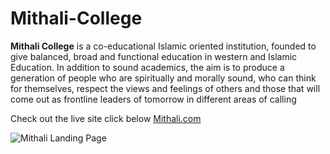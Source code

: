 # Mithali-College

**Mithali College** is a co-educational Islamic oriented institution, founded to give balanced, broad and functional education in western and Islamic Education. In addition to sound academics, the aim is to produce a generation of people who are spiritually and morally sound, who can think for themselves, respect the views and feelings of others and those that will come out as frontline leaders of tomorrow in different areas of calling

Check out the live site click below
[Mithali.com](https://www.mithalicollege.com)

![Mithali Landing Page](images/mithali-landing-page.jpg)
